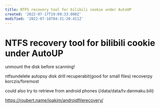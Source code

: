 ```yaml
---
title: NTFS recovery tool for bilibili cookie under AutoUP
created: '2022-07-17T19:09:33.000Z'
modified: '2022-07-18T04:31:20.411Z'
---
```


# NTFS recovery tool for bilibili cookie under AutoUP

unmount the disk before scanning!

ntfsundelete
autopsy
disk drill
recuperabit(good for small files)
recoverpy
korczis/foremost

could also try to retrieve from android phones (/data/data/tv.danmaku.bili)

https://roubert.name/joakim/androidfilerecovery/


